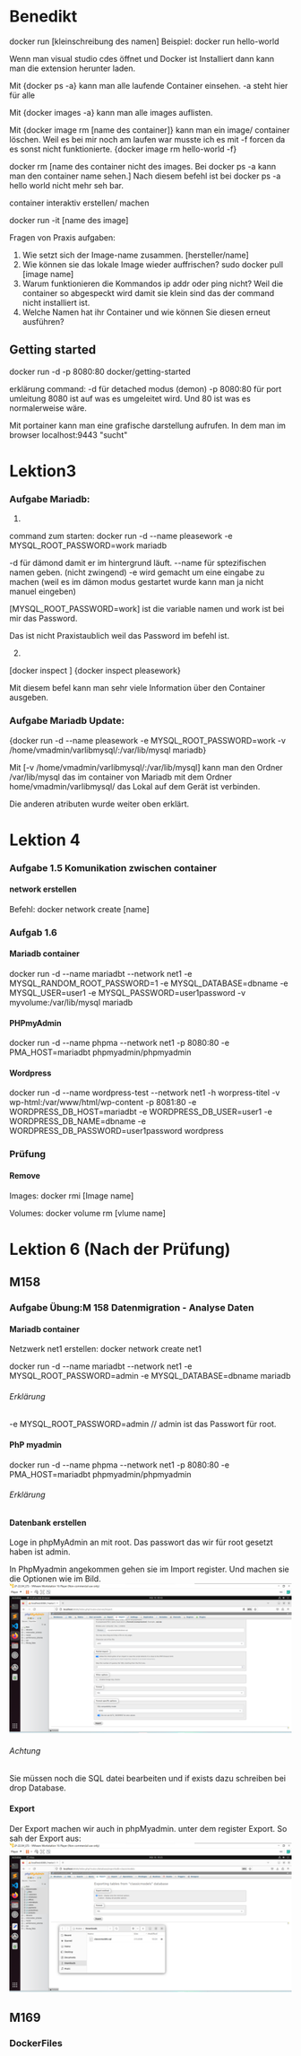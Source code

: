 # Benedikt

docker run [kleinschreibung des namen]
Beispiel: docker run hello-world

Wenn man visual studio cdes öffnet und Docker ist Installiert dann kann man die extension herunter laden. 

Mit {docker ps -a} kann man alle laufende Container einsehen.
-a steht hier für alle

Mit {docker images -a} kann man alle images auflisten.

Mit {docker image rm [name des container]} kann man ein image/ container löschen. Weil es bei mir noch am laufen war musste ich es mit -f forcen da es sonst nicht funktionierte.
{docker image rm hello-world -f}

docker rm [name des container nicht des images. Bei docker ps -a kann man den container name sehen.]
Nach diesem befehl ist bei docker ps -a hello world nicht mehr seh bar.

container interaktiv erstellen/ machen

docker run -it [name des image]

Fragen von Praxis aufgaben:
1. Wie setzt sich der Image-name zusammen. [hersteller/name]
2. Wie können sie das lokale Image wieder auffrischen? sudo docker pull [image name]
3. Warum funktionieren die Kommandos ip addr oder ping nicht? Weil die container so abgespeckt wird damit sie klein sind das der command nicht installiert ist.
4. Welche Namen hat ihr Container und wie können Sie diesen erneut ausführen? 

## Getting started

docker run -d -p 8080:80 docker/getting-started

erklärung command:  -d für detached modus (demon)
                    -p 8080:80 für port umleitung 8080 ist auf was es umgeleitet wird. Und 80 ist was es normalerweise wäre.

Mit portainer kann man eine grafische darstellung aufrufen.
In dem man im browser localhost:9443 "sucht"


# Lektion3
### Aufgabe Mariadb:

1.

command zum starten:
docker run -d --name pleasework -e MYSQL_ROOT_PASSWORD=work mariadb

-d für dämond damit er im hintergrund läuft.
--name für sptezifischen namen geben. (nicht zwingend)
-e wird gemacht um eine eingabe zu machen (weil es im dämon modus gestartet wurde kann man ja nicht manuel eingeben) 

[MYSQL_ROOT_PASSWORD=work] ist die variable namen und work ist bei mir das Password.

Das ist nicht Praxistaublich weil das Password im befehl ist.

2. 

[docker inspect <container-name>]
{docker inspect pleasework}

Mit diesem befel kann man sehr viele Information über den Container ausgeben.

### Aufgabe Mariadb Update:

{docker run -d --name pleasework -e MYSQL_ROOT_PASSWORD=work -v /home/vmadmin/varlibmysql/:/var/lib/mysql mariadb}

Mit [-v /home/vmadmin/varlibmysql/:/var/lib/mysql] kann man den Ordner /var/lib/mysql das im container von Mariadb mit dem Ordner home/vmadmin/varlibmysql/ das Lokal auf dem Gerät ist verbinden.

Die anderen atributen wurde weiter oben erklärt.




# Lektion 4

### Aufgabe 1.5 Komunikation zwischen container

#### network erstellen

Befehl:
docker network create [name]

### Aufgab 1.6

#### Mariadb container
docker run -d --name mariadbt --network net1 -e MYSQL_RANDOM_ROOT_PASSWORD=1 -e MYSQL_DATABASE=dbname -e MYSQL_USER=user1 -e MYSQL_PASSWORD=user1password -v myvolume:/var/lib/mysql mariadb

#### PHPmyAdmin
docker run -d --name phpma --network net1 -p 8080:80 -e PMA_HOST=mariadbt phpmyadmin/phpmyadmin

#### Wordpress
docker run -d --name wordpress-test --network net1 -h worpress-titel -v wp-html:/var/www/html/wp-content -p 8081:80 -e WORDPRESS_DB_HOST=mariadbt -e WORDPRESS_DB_USER=user1 -e WORDPRESS_DB_NAME=dbname -e WORDPRESS_DB_PASSWORD=user1password wordpress


### Prüfung
#### Remove

Images: docker rmi [Image name]

Volumes: docker volume rm [vlume name]


# Lektion 6 (Nach der Prüfung)

## M158

### Aufgabe Übung:M 158 Datenmigration - Analyse Daten


#### Mariadb container
Netzwerk net1 erstellen:
docker network create net1

docker run -d --name mariadbt --network net1 -e MYSQL_ROOT_PASSWORD=admin -e MYSQL_DATABASE=dbname mariadb

###### Erklärung
-e MYSQL_ROOT_PASSWORD=admin // admin ist das Passwort für root.
#### PhP myadmin

docker run -d --name phpma --network net1 -p 8080:80 -e PMA_HOST=mariadbt phpmyadmin/phpmyadmin

###### Erklärung

#### Datenbank erstellen

Loge in phpMyAdmin an mit root. Das passwort das wir für root gesetzt haben ist admin.

In PhpMyadmin angekommen gehen sie im Import register. Und machen sie die Optionen wie im Bild.
![Bild_Import_Database_in_importtab.png](https://github.com/Benediktgbssg/M169-Docker/blob/7399aabee2173ad4af575df9cdcc3e97553896da/Bilder%20Benedikt/Bild_Import_Database_in_importtab.png "Bild von PhpMyadmin Import")

###### Achtung
Sie müssen noch die SQL datei bearbeiten und if exists dazu schreiben bei drop Database.


#### Export

Der Export machen wir auch in phpMyadmin. unter dem register Export.
So sah der Export aus:
![Export_Fertig.png](https://github.com/Benediktgbssg/M169-Docker/blob/071afcad7ce3aa4689a2fc32f1908031281593aa/Bilder%20Benedikt/Export_Fertig.png "Fertiger Export")

## M169

### DockerFiles

